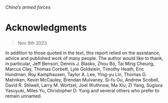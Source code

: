 ###### China’s armed forces
# Acknowledgments 
#####  
> Nov 8th 2023 
In addition to those quoted in the text, this report relied on the assistance, advice and published work of many people. The author would like to thank, in particular, Jeff Benson, Dennis J. Blasko, Zhou Bo, Tai Ming Cheung, Marcus Clay, Thomas Corbett, Lyle Goldstein, Timothy Heath, Eric Hundman, Roy Kamphausen, Taylor A. Lee, Ying-yu Lin, Thomas G. Mahnken, Kevin McCauley, Brendan Mulvaney, Si-fu Ou, Andrew Scobell, David R. Stilwell, Larry M. Wortzel, Joel Wuthnow, Ma Xiu, Zi Yang, Sugiura Yasuyuki, Miles Yu, Christopher D. Yung and several others who prefer to remain unnamed.
